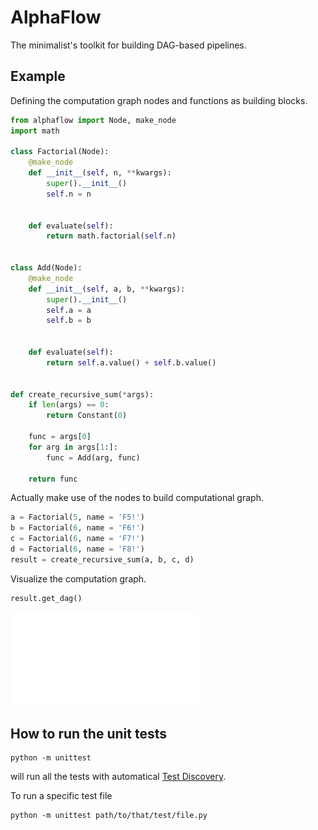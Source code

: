 # AlphaFlow

The minimalist's toolkit for building DAG-based pipelines.

## Example

Defining the computation graph nodes and functions as building blocks.

```python
from alphaflow import Node, make_node
import math

class Factorial(Node):
    @make_node
    def __init__(self, n, **kwargs):
        super().__init__()
        self.n = n


    def evaluate(self):
        return math.factorial(self.n)

    
class Add(Node):
    @make_node
    def __init__(self, a, b, **kwargs):
        super().__init__()
        self.a = a
        self.b = b


    def evaluate(self):
        return self.a.value() + self.b.value()
    
    
def create_recursive_sum(*args):
    if len(args) == 0:
        return Constant(0)
    
    func = args[0]
    for arg in args[1:]:
        func = Add(arg, func)

    return func
```

Actually make use of the nodes to build computational graph.

```python
a = Factorial(5, name = 'F5!')
b = Factorial(6, name = 'F6!')
c = Factorial(6, name = 'F7!')
d = Factorial(6, name = 'F8!')
result = create_recursive_sum(a, b, c, d)
```

Visualize the computation graph.

```python
result.get_dag()
```

![generated dag](/images/Digraph.gv.pdf)

## How to run the unit tests

```
python -m unittest
```

will run all the tests with automatical [Test Discovery](https://docs.python.org/3/library/unittest.html#unittest-test-discovery).

To run a specific test file

```
python -m unittest path/to/that/test/file.py
```

